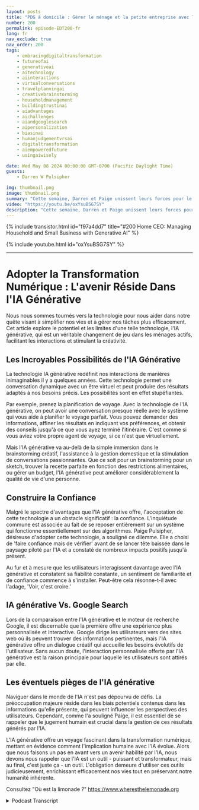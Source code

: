 ```yaml
---
layout: posts
title: "PDG à domicile : Gérer le ménage et la petite entreprise avec l'IA générative"
number: 200
permalink: episode-EDT200-fr
lang: fr
nav_exclude: true
nav_order: 200
tags:
    - embracingdigitaltransformation
    - futureofai
    - generativeai
    - aitechnology
    - aiinteractions
    - virtualconversations
    - travelplanningai
    - creativebrainstorming
    - householdmanagement
    - buildingtrustinai
    - aiadvantages
    - aichallenges
    - aiandgooglesearch
    - aipersonalization
    - biasinai
    - humanjudgementvrsai
    - digitaltransformation
    - aiempoweredfuture
    - usingaiwisely

date: Wed May 08 2024 00:00:00 GMT-0700 (Pacific Daylight Time)
guests:
    - Darren W Pulsipher

img: thumbnail.png
image: thumbnail.png
summary: "Cette semaine, Darren et Paige unissent leurs forces pour le premier épisode croisé d'Embracing Digital Transformation et Where's The Lemonade. Ils parlent de GenAI dans le foyer et comment cela peut aider à gérer une grande famille complexe."
video: "https://youtu.be/oxYsuBSG7SY"
description: "Cette semaine, Darren et Paige unissent leurs forces pour le premier épisode croisé d'Embracing Digital Transformation et Where's The Lemonade. Ils parlent de GenAI dans le foyer et comment cela peut aider à gérer une grande famille complexe."
---
```


<div>
{% include transistor.html id="f97a4dd7" title="#200 Home CEO: Managing Household and Small Business with Generative AI" %}

{% include youtube.html id="oxYsuBSG7SY" %}
</div>

---

# Adopter la Transformation Numérique : L'avenir Réside Dans l'IA Générative

Nous nous sommes tournés vers la technologie pour nous aider dans notre quête visant à simplifier nos vies et à gérer nos tâches plus efficacement. Cet article explore le potentiel et les limites d'une telle technologie, l'IA générative, qui est un véritable changement de jeu dans les ménages actifs, facilitant les interactions et stimulant la créativité.

## Les Incroyables Possibilités de l'IA Générative

La technologie IA générative redéfinit nos interactions de manières inimaginables il y a quelques années. Cette technologie permet une conversation dynamique avec un être virtuel et peut produire des résultats adaptés à nos besoins précis. Les possibilités sont en effet stupéfiantes.

Par exemple, prenez la planification de voyage. Avec la technologie de l'IA générative, on peut avoir une conversation presque réelle avec le système qui vous aide à planifier le voyage parfait. Vous pouvez demander des informations, affiner les résultats en indiquant vos préférences, et obtenir des conseils jusqu'à ce que vous ayez terminé l'itinéraire. C'est comme si vous aviez votre propre agent de voyage, si ce n'est que virtuellement.

Mais l'IA générative va au-delà de la simple immersion dans le brainstorming créatif, l'assistance à la gestion domestique et la stimulation de conversations passionnantes. Que ce soit pour un brainstorming pour un sketch, trouver la recette parfaite en fonction des restrictions alimentaires, ou gérer un budget, l'IA générative peut améliorer considérablement la qualité de vie d'une personne.

## Construire la Confiance

Malgré le spectre d'avantages que l'IA générative offre, l'acceptation de cette technologie a un obstacle significatif : la confiance. L'inquiétude commune est associée au fait de se reposer entièrement sur un système qui fonctionne essentiellement sur des algorithmes. Paige Pulsipher, désireuse d'adopter cette technologie, a souligné ce dilemme. Elle a choisi de 'faire confiance mais de vérifier' avant de se lancer tête baissée dans le paysage piloté par l'IA et a constaté de nombreux impacts positifs jusqu'à présent.

Au fur et à mesure que les utilisateurs interagissent davantage avec l'IA générative et constatent sa fiabilité constante, un sentiment de familiarité et de confiance commence à s'installer. Peut-être cela résonne-t-il avec l'adage, 'Voir, c'est croire.'

## IA générative Vs. Google Search

Lors de la comparaison entre l'IA générative et le moteur de recherche Google, il est discernable que la première offre une expérience plus personnalisée et interactive. Google dirige les utilisateurs vers des sites web où ils peuvent trouver des informations pertinentes, mais l'IA générative offre un dialogue créatif qui accueille les besoins évolutifs de l'utilisateur. Sans aucun doute, l'interaction personnalisée offerte par l'IA générative est la raison principale pour laquelle les utilisateurs sont attirés par elle.

## Les éventuels pièges de l'IA générative

Naviguer dans le monde de l'IA n'est pas dépourvu de défis. La préoccupation majeure réside dans les biais potentiels contenus dans les informations qu'elle présente, qui peuvent influencer les perspectives des utilisateurs. Cependant, comme l'a souligné Paige, il est essentiel de se rappeler que le jugement humain est crucial dans la gestion de ces résultats générés par l'IA.

L'IA générative offre un voyage fascinant dans la transformation numérique, mettant en évidence comment l'implication humaine avec l'IA évolue. Alors que nous faisons un pas en avant vers un avenir habilité par l'IA, nous devons nous rappeler que l'IA est un outil - puissant et transformateur, mais au final, c'est juste ça - un outil. L'obligation demeure d'utiliser ces outils judicieusement, enrichissant efficacement nos vies tout en préservant notre humanité inhérente.

Consultez "Où est la limonade ?" https://www.wheresthelemonade.org



<details>
<summary> Podcast Transcript </summary>

<p></p>

</details>
